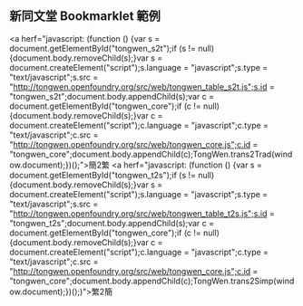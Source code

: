 新同文堂 Bookmarklet 範例
---
<a herf="javascript: (function () {var s = document.getElementById("tongwen_s2t");if (s != null) {document.body.removeChild(s);}var s = document.createElement("script");s.language = "javascript";s.type = "text/javascript";s.src = "http://tongwen.openfoundry.org/src/web/tongwen_table_s2t.js";s.id = "tongwen_s2t";document.body.appendChild(s);var c = document.getElementById("tongwen_core");if (c != null) {document.body.removeChild(s);}var c = document.createElement("script");c.language = "javascript";c.type = "text/javascript";c.src = "http://tongwen.openfoundry.org/src/web/tongwen_core.js";c.id = "tongwen_core";document.body.appendChild(c);TongWen.trans2Trad(window.document);})();">簡2繁</a>
<a herf="javascript: (function () {var s = document.getElementById("tongwen_t2s");if (s != null) {document.body.removeChild(s);}var s = document.createElement("script");s.language = "javascript";s.type = "text/javascript";s.src = "http://tongwen.openfoundry.org/src/web/tongwen_table_t2s.js";s.id = "tongwen_t2s";document.body.appendChild(s);var c = document.getElementById("tongwen_core");if (c != null) {document.body.removeChild(s);}var c = document.createElement("script");c.language = "javascript";c.type = "text/javascript";c.src = "http://tongwen.openfoundry.org/src/web/tongwen_core.js";c.id = "tongwen_core";document.body.appendChild(c);TongWen.trans2Simp(window.document);})();)">繁2簡</a>